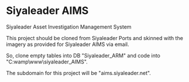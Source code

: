 
# Siyaleader AIMS
Siyaleader Asset Investigation Management System

This project should be cloned from Siyaleader Ports and skinned with the imagery as provided for Siyaleader AIMS via email.

So, clone empty tables into DB "Siyaleader_ARM" and code into "C:wamp\www\siyaleader_AIMS".

The subdomain for this project will be "aims.siyaleader.net".


